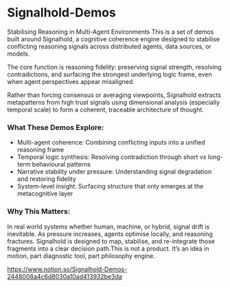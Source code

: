 # Signalhold-Demos
Stabilising Reasoning in Multi-Agent Environments
This is a set of demos built around Signalhold, a cognitive coherence engine designed to stabilise conflicting reasoning signals across distributed agents, data sources, or models.

The core function is reasoning fidelity: preserving signal strength, resolving contradictions, and surfacing the strongest underlying logic frame, even when agent perspectives appear misaligned.

Rather than forcing consensus or averaging viewpoints, Signalhold extracts metapatterns from high trust signals using dimensional analysis (especially temporal scale) to form a coherent, traceable architecture of thought.

### What These Demos Explore:

- Multi-agent coherence: Combining conflicting inputs into a unified reasoning frame
- Temporal logic synthesis: Resolving contradiction through short vs long-term behavioural patterns
- Narrative stability under pressure: Understanding signal degradation and restoring fidelity
- System-level insight: Surfacing structure that only emerges at the metacognitive layer

### **Why This Matters:**

In real world systems whether human, machine, or hybrid, signal drift is inevitable. As pressure increases, agents optimise locally, and reasoning fractures. Signalhold is designed to map, stabilise, and re-integrate those fragments into a clear decision path.This is not a product. It’s an idea in motion, part diagnostic tool, part philosophy engine.

https://www.notion.so/Signalhold-Demos-2448008a4c6d8030a10ad413932be3da
